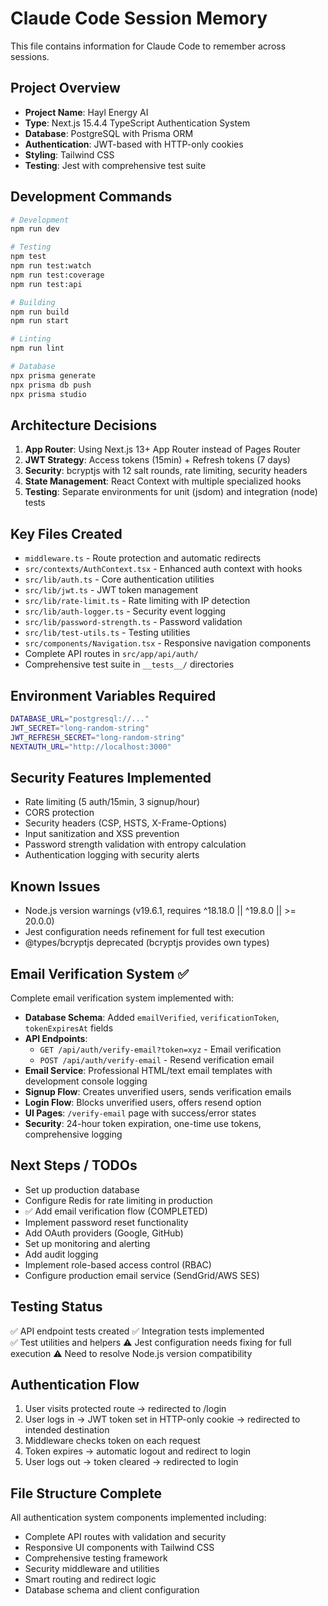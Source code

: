 # Claude Code Session Memory

This file contains information for Claude Code to remember across sessions.

## Project Overview
- **Project Name**: Hayl Energy AI
- **Type**: Next.js 15.4.4 TypeScript Authentication System
- **Database**: PostgreSQL with Prisma ORM
- **Authentication**: JWT-based with HTTP-only cookies
- **Styling**: Tailwind CSS
- **Testing**: Jest with comprehensive test suite

## Development Commands
```bash
# Development
npm run dev

# Testing
npm test
npm run test:watch
npm run test:coverage
npm run test:api

# Building
npm run build
npm run start

# Linting
npm run lint

# Database
npx prisma generate
npx prisma db push
npx prisma studio
```

## Architecture Decisions
1. **App Router**: Using Next.js 13+ App Router instead of Pages Router
2. **JWT Strategy**: Access tokens (15min) + Refresh tokens (7 days)
3. **Security**: bcryptjs with 12 salt rounds, rate limiting, security headers
4. **State Management**: React Context with multiple specialized hooks
5. **Testing**: Separate environments for unit (jsdom) and integration (node) tests

## Key Files Created
- `middleware.ts` - Route protection and automatic redirects
- `src/contexts/AuthContext.tsx` - Enhanced auth context with hooks
- `src/lib/auth.ts` - Core authentication utilities
- `src/lib/jwt.ts` - JWT token management
- `src/lib/rate-limit.ts` - Rate limiting with IP detection
- `src/lib/auth-logger.ts` - Security event logging
- `src/lib/password-strength.ts` - Password validation
- `src/lib/test-utils.ts` - Testing utilities
- `src/components/Navigation.tsx` - Responsive navigation components
- Complete API routes in `src/app/api/auth/`
- Comprehensive test suite in `__tests__/` directories

## Environment Variables Required
```bash
DATABASE_URL="postgresql://..."
JWT_SECRET="long-random-string"
JWT_REFRESH_SECRET="long-random-string" 
NEXTAUTH_URL="http://localhost:3000"
```

## Security Features Implemented
- Rate limiting (5 auth/15min, 3 signup/hour)
- CORS protection
- Security headers (CSP, HSTS, X-Frame-Options)
- Input sanitization and XSS prevention
- Password strength validation with entropy calculation
- Authentication logging with security alerts

## Known Issues
- Node.js version warnings (v19.6.1, requires ^18.18.0 || ^19.8.0 || >= 20.0.0)
- Jest configuration needs refinement for full test execution
- @types/bcryptjs deprecated (bcryptjs provides own types)

## Email Verification System ✅
Complete email verification system implemented with:
- **Database Schema**: Added `emailVerified`, `verificationToken`, `tokenExpiresAt` fields
- **API Endpoints**: 
  - `GET /api/auth/verify-email?token=xyz` - Email verification
  - `POST /api/auth/verify-email` - Resend verification email
- **Email Service**: Professional HTML/text email templates with development console logging
- **Signup Flow**: Creates unverified users, sends verification emails
- **Login Flow**: Blocks unverified users, offers resend option
- **UI Pages**: `/verify-email` page with success/error states
- **Security**: 24-hour token expiration, one-time use tokens, comprehensive logging

## Next Steps / TODOs
- Set up production database
- Configure Redis for rate limiting in production
- ✅ Add email verification flow (COMPLETED)
- Implement password reset functionality
- Add OAuth providers (Google, GitHub)
- Set up monitoring and alerting
- Add audit logging
- Implement role-based access control (RBAC)
- Configure production email service (SendGrid/AWS SES)

## Testing Status
✅ API endpoint tests created
✅ Integration tests implemented  
✅ Test utilities and helpers
⚠️ Jest configuration needs fixing for full execution
⚠️ Need to resolve Node.js version compatibility

## Authentication Flow
1. User visits protected route → redirected to /login
2. User logs in → JWT token set in HTTP-only cookie → redirected to intended destination
3. Middleware checks token on each request
4. Token expires → automatic logout and redirect to login
5. User logs out → token cleared → redirected to login

## File Structure Complete
All authentication system components implemented including:
- Complete API routes with validation and security
- Responsive UI components with Tailwind CSS
- Comprehensive testing framework
- Security middleware and utilities
- Smart routing and redirect logic
- Database schema and client configuration